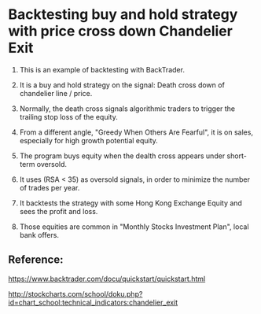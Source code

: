 # Backtesting buy and hold strategy with price cross down Chandelier Exit

1. This is an example of backtesting with BackTrader.

2. It is a buy and hold strategy on the signal: Death cross down of chandelier line / price.

3. Normally, the death cross signals algorithmic traders to trigger the trailing stop loss of the equity.

4. From a different angle, "Greedy When Others Are Fearful", it is on sales, especially for high growth potential equity.

5. The program buys equity when the dealth cross appears under short-term oversold.

5. It uses (RSA < 35) as oversold signals, in order to minimize the number of trades per year.

6. It backtests the strategy with some Hong Kong Exchange Equity and sees the profit and loss.

7. Those equities are common in "Monthly Stocks Investment Plan", local bank offers.

## Reference:
https://www.backtrader.com/docu/quickstart/quickstart.html

http://stockcharts.com/school/doku.php?id=chart_school:technical_indicators:chandelier_exit
